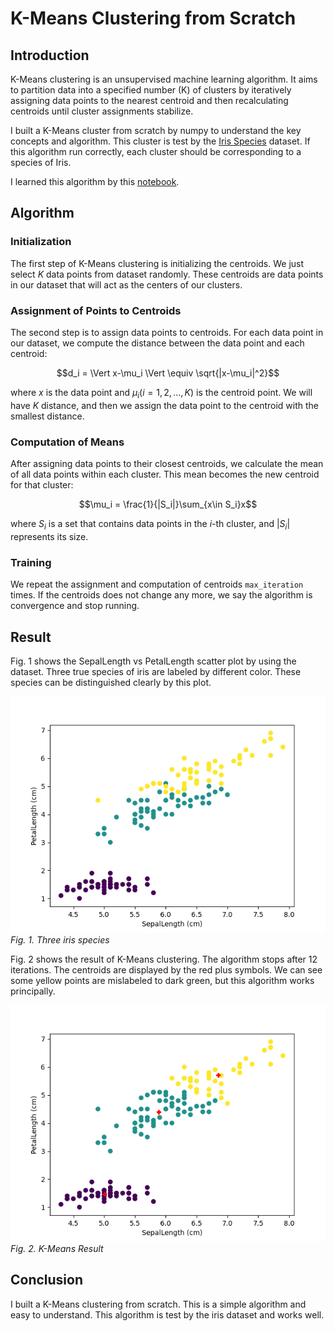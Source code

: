 # K-Means Clustering from Scratch

## Introduction
K-Means clustering is an unsupervised machine learning algorithm. 
It aims to partition data into a specified number (K) of clusters 
by iteratively assigning data points to the nearest centroid 
and then recalculating centroids until cluster assignments stabilize.

I built a K-Means cluster from scratch by numpy to understand the key concepts and algorithm. 
This cluster is test by the [Iris Species](https://www.kaggle.com/datasets/uciml/iris) dataset. 
If this algorithm run correctly, each cluster should be corresponding to a species of Iris.

I learned this algorithm by this [notebook](https://www.kaggle.com/code/fareselmenshawii/kmeans-from-scratch/notebook).

## Algorithm
### Initialization
The first step of K-Means clustering is initializing the centroids. 
We just select $K$ data points from dataset randomly.
These centroids are data points in our dataset that will act as the centers of our clusters.

### Assignment of Points to Centroids
The second step is to assign data points to centroids. 
For each data point in our dataset, we compute the distance between the data point and each centroid:
```math
d_i = \Vert x-\mu_i \Vert \equiv \sqrt{|x-\mu_i|^2}
```
where $x$ is the data point and $\mu_i (i=1,2,...,K)$ is the centroid point. 
We will have $K$ distance, and then we assign the data point to the centroid with the smallest distance. 

### Computation of Means
After assigning data points to their closest centroids, we calculate the mean of all data points within each cluster. 
This mean becomes the new centroid for that cluster:
```math
\mu_i = \frac{1}{|S_i|}\sum_{x\in S_i}x
```
where $S_i$ is a set that contains data points in the $i$-th cluster, and $|S_i|$ represents its size. 

### Training
We repeat the assignment and computation of centroids `max_iteration` times. 
If the centroids does not change any more, we say the algorithm is convergence and stop running.

## Result
Fig. 1 shows the SepalLength vs PetalLength scatter plot by using the dataset. 
Three true species of iris are labeled by different color. 
These species can be distinguished clearly by this plot.

![Three iris species](https://github.com/zjzhao1002/Machine-Learning-from-Scratch/blob/main/KMeans/true.png)
*Fig. 1. Three iris species*

Fig. 2 shows the result of K-Means clustering. 
The algorithm stops after 12 iterations. 
The centroids are displayed by the red plus symbols. 
We can see some yellow points are mislabeled to dark green, but this algorithm works principally.

![K-Means result](https://github.com/zjzhao1002/Machine-Learning-from-Scratch/blob/main/KMeans/kmeans.png)
*Fig. 2. K-Means Result*

## Conclusion
I built a K-Means clustering from scratch. This is a simple algorithm and easy to understand. 
This algorithm is test by the iris dataset and works well.
